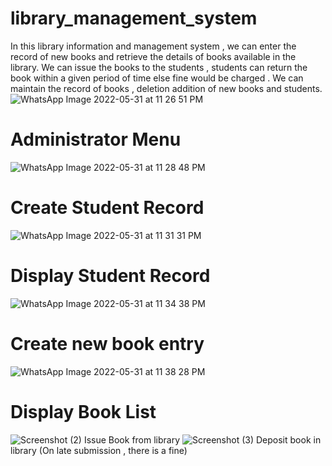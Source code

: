 # library_management_system
In this library information and management system , we can enter the record of new books and retrieve the details of books available in the library. We can issue the books to the students , students can return the book within a given period of time else fine would be charged . We can maintain the record of books , deletion addition of new books and students.
![WhatsApp Image 2022-05-31 at 11 26 51 PM](https://user-images.githubusercontent.com/73352918/171259972-5635745a-efda-48af-976a-8428cdea4e5c.jpeg)
# Administrator Menu
![WhatsApp Image 2022-05-31 at 11 28 48 PM](https://user-images.githubusercontent.com/73352918/171261221-a810cbcd-a058-492a-a248-fc9a1c0fbbd2.jpeg)
# Create Student Record
![WhatsApp Image 2022-05-31 at 11 31 31 PM](https://user-images.githubusercontent.com/73352918/171261467-36708ff4-24fa-42f7-8ee1-34f62783bbd4.jpeg)
# Display Student Record
![WhatsApp Image 2022-05-31 at 11 34 38 PM](https://user-images.githubusercontent.com/73352918/171261851-28fdc0c4-d02f-4b07-8768-025e970b2a3e.jpeg)
# Create new book entry
![WhatsApp Image 2022-05-31 at 11 38 28 PM](https://user-images.githubusercontent.com/73352918/171262065-07b40d14-d005-44f0-a829-fe02b94a8a28.jpeg)
# Display Book List
![Screenshot (2)](https://user-images.githubusercontent.com/73352918/171262380-fd3e8a0c-a0a8-4d3b-9f7b-c5e56ecc0221.png)
Issue Book from library
![Screenshot (3)](https://user-images.githubusercontent.com/73352918/171262572-583e8c15-8197-4ec6-98f6-43d89ea27b2d.png)
Deposit book in library (On late submission , there is a fine)
